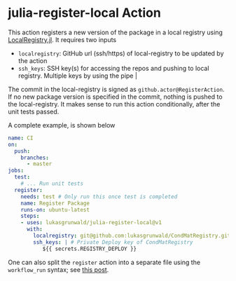 # julia-register-local Action

This action registers a new version of the package in a local registry using [LocalRegistry.jl](https://github.com/GunnarFarneback/LocalRegistry.jl). It requires two inputs

- `localregistry`: GitHub url (ssh/https) of local-registry to be updated by the action
- `ssh_keys`: SSH key(s) for accessing the repos and pushing to local registry. Multiple keys by using the pipe |

The commit in the local-registry is signed as `github.actor@RegisterAction`. If no new package version is specified in the commit, nothing is pushed to the local-registry. It makes sense to run this action conditionally, after the unit tests passed. 

A complete example, is shown below

```yaml
name: CI
on:
  push:
    branches:
      - master
jobs:
  test:
    # ... Run unit tests 
  register:
    needs: test # Only run this once test is completed
    name: Register Package
    runs-on: ubuntu-latest
    steps:
    - uses: lukasgrunwald/julia-register-local@v1
      with:
        localregistry: git@github.com:lukasgrunwald/CondMatRegistry.git
        ssh_keys: | # Private Deploy key of CondMatRegistry
           ${{ secrets.REGISTRY_DEPLOY }}
```

One can also split the `register` action into a separate file using the `workflow_run` syntax; see [this post](https://stackoverflow.com/questions/62750603/github-actions-trigger-another-action-after-one-action-is-completed).